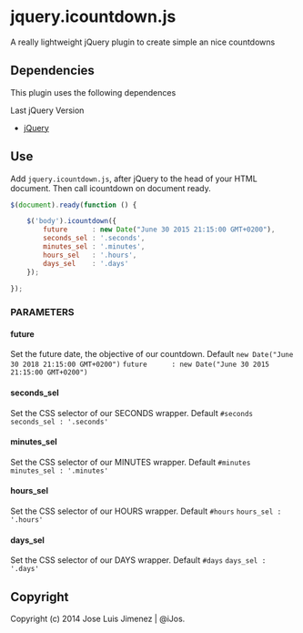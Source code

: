 jquery.icountdown.js
===========

A really lightweight jQuery plugin to create simple an nice countdowns

Dependencies
------------

This plugin uses the following dependences

Last jQuery Version
* [jQuery](https://github.com/jquery/jquery)

Use
------

Add `jquery.icountdown.js`, after jQuery to the head of your HTML document. Then call icountdown on document ready.

```javascript
$(document).ready(function () {

    $('body').icountdown({
		future      : new Date("June 30 2015 21:15:00 GMT+0200"),
        seconds_sel : '.seconds',
        minutes_sel : '.minutes',
        hours_sel   : '.hours',
        days_sel    : '.days'
	});
	
});
```
### PARAMETERS


#### future

Set the future date, the objective of our countdown. Default `new Date("June 30 2018 21:15:00 GMT+0200")`
`future      : new Date("June 30 2015 21:15:00 GMT+0200")`


#### seconds_sel

Set the CSS selector of our SECONDS wrapper. Default `#seconds`
`seconds_sel : '.seconds'`

#### minutes_sel

Set the CSS selector of our MINUTES wrapper. Default `#minutes`
`minutes_sel : '.minutes'`

#### hours_sel

Set the CSS selector of our HOURS wrapper. Default `#hours`
`hours_sel : '.hours'`

#### days_sel

Set the CSS selector of our DAYS wrapper. Default `#days`
`days_sel : '.days'`


Copyright
---------

Copyright (c) 2014 Jose Luis Jimenez | @iJos.